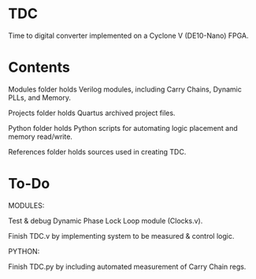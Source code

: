 # TDC
Time to digital converter implemented on a Cyclone V (DE10-Nano) FPGA.

# Contents
Modules folder holds Verilog modules, including Carry Chains, Dynamic PLLs, and Memory.

Projects folder holds Quartus archived project files.

Python folder holds Python scripts for automating logic placement and memory read/write.

References folder holds sources used in creating TDC.

# To-Do
MODULES:

  Test & debug Dynamic Phase Lock Loop module (Clocks.v). 
  
  Finish TDC.v by implementing system to be measured & control logic.
  
PYTHON: 

  Finish TDC.py by including automated measurement of Carry Chain regs.

